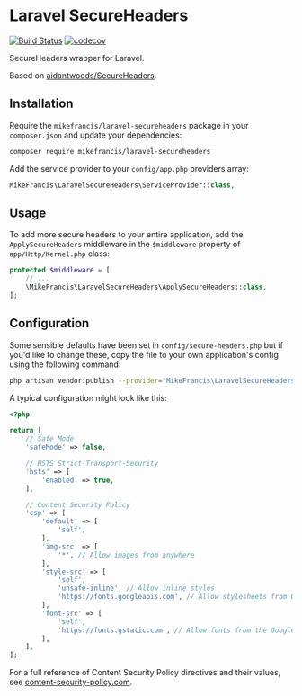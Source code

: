 # Laravel SecureHeaders

[![Build Status](https://travis-ci.org/mikefrancis/laravel-secureheaders.svg?branch=master)](https://travis-ci.org/mikefrancis/laravel-secureheaders) [![codecov](https://codecov.io/gh/mikefrancis/laravel-secureheaders/branch/master/graph/badge.svg)](https://codecov.io/gh/mikefrancis/laravel-secureheaders)

SecureHeaders wrapper for Laravel.

Based on [aidantwoods/SecureHeaders](https://github.com/aidantwoods/SecureHeaders).

## Installation

Require the `mikefrancis/laravel-secureheaders` package in your `composer.json` and update your dependencies:

```bash
composer require mikefrancis/laravel-secureheaders
```
Add the service provider to your `config/app.php` providers array:

```php
MikeFrancis\LaravelSecureHeaders\ServiceProvider::class,
```

## Usage

To add more secure headers to your entire application, add the `ApplySecureHeaders` middleware in the `$middleware` 
property of `app/Http/Kernel.php` class:

```php
protected $middleware = [
    // ...
    \MikeFrancis\LaravelSecureHeaders\ApplySecureHeaders::class,
];
```

## Configuration

Some sensible defaults have been set in `config/secure-headers.php` but if you'd like to change these, copy the file to your own application's config using the following command:

```bash
php artisan vendor:publish --provider="MikeFrancis\LaravelSecureHeaders\ServiceProvider"
```

A typical configuration might look like this:

```php
<?php

return [
    // Safe Mode
    'safeMode' => false,

    // HSTS Strict-Transport-Security
    'hsts' => [
        'enabled' => true,
    ],

    // Content Security Policy
    'csp' => [
        'default' => [
            'self',
        ],
        'img-src' => [
            '*', // Allow images from anywhere
        ],
        'style-src' => [
            'self',
            'unsafe-inline', // Allow inline styles
            'https://fonts.googleapis.com', // Allow stylesheets from Google Fonts
        ],
        'font-src' => [
            'self',
            'https://fonts.gstatic.com', // Allow fonts from the Google Fonts CDN
        ],
    ],
];
```

For a full reference of Content Security Policy directives and their values, see [content-security-policy.com](https://content-security-policy.com).
